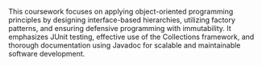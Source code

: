 This coursework focuses on applying object-oriented programming principles by designing interface-based hierarchies, utilizing factory patterns, and ensuring defensive programming with immutability. It emphasizes JUnit testing, effective use of the Collections framework, and thorough documentation using Javadoc for scalable and maintainable software development.
